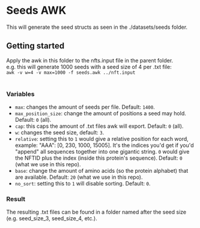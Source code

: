 # Seeds AWK

This will generate the seed structs as seen in the ./datasets/seeds folder.

## Getting started

Apply the awk in this folder to the nfts.input file in the parent folder.
</br>e.g. this will generate 1000 seeds with a seed size of 4 per .txt file:
</br>`awk -v w=4 -v max=1000 -f seeds.awk ../nft.input`
</br>
</br>

### Variables

- `max`: changes the amount of seeds per file. Default: `1400`.
- `max_position_size`: change the amount of positions a seed may hold. Default: `0` (all).
- `cap`: this caps the amount of .txt files awk will export. Default: `0` (all).
- `w`: changes the seed size, default: `3`.
- `relative`: setting this to `1` would give a relative position for each word, example: "AAA": [0, 230, 1000, 15005].
  It's the indices you'd get if you'd "append" all sequences together into one gigantic string.
  `0` would give the NFTID plus the index (inside this protein's sequence). Default: `0` (what we use in this repo).
- `base`: change the amount of amino acids (so the protein alphabet) that are available. Default: `20` (what we use in this repo).
- `no_sort`: setting this to `1` will disable sorting. Default: `0`.

### Result

The resulting .txt files can be found in a folder named after the seed size (e.g. seed_size_3, seed_size_4, etc.).
